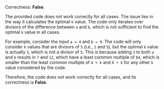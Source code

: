 Correctness: **False**.

The provided code does not work correctly for all cases. The issue lies in the way it calculates the optimal `k` value. The code only iterates over divisors of the difference between `a` and `b`, which is not sufficient to find the optimal `k` value in all cases.

For example, consider the input `a = 4` and `b = 9`. The code will only consider `k` values that are divisors of `5` (i.e., `1` and `5`), but the optimal `k` value is actually `3`, which is not a divisor of `5`. This is because adding `3` to both `a` and `b` results in `7` and `12`, which have a least common multiple of `84`, which is smaller than the least common multiple of `4 + k` and `9 + k` for any other `k` value considered by the code.

Therefore, the code does not work correctly for all cases, and its correctness is **False**.